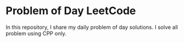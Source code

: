 # Problem of Day LeetCode
In this repository, I share my daily problem of day solutions. I solve all problem using CPP only.
